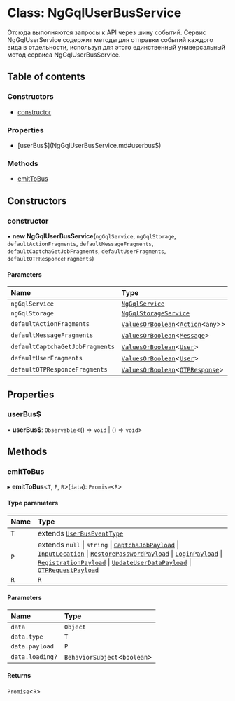 # Class: NgGqlUserBusService

Отсюда выполняются запросы к API через шину событий.
Сервис NgGqlUserService содержит методы для отправки событий каждого вида в отдельности,
используя для этого единственный универсальный метод сервиса NgGqlUserBusService.

## Table of contents

### Constructors

- [constructor](NgGqlUserBusService.md#constructor)

### Properties

- [userBus$](NgGqlUserBusService.md#userbus$)

### Methods

- [emitToBus](NgGqlUserBusService.md#emittobus)

## Constructors

### constructor

• **new NgGqlUserBusService**(`ngGqlService`, `ngGqlStorage`, `defaultActionFragments`, `defaultMessageFragments`, `defaultCaptchaGetJobFragments`, `defaultUserFragments`, `defaultOTPResponceFragments`)

#### Parameters

| Name | Type |
| :------ | :------ |
| `ngGqlService` | [`NgGqlService`](NgGqlService.md) |
| `ngGqlStorage` | [`NgGqlStorageService`](NgGqlStorageService.md) |
| `defaultActionFragments` | [`ValuesOrBoolean`](../README.md#valuesorboolean)<[`Action`](../interfaces/Action.md)<`any`\>\> |
| `defaultMessageFragments` | [`ValuesOrBoolean`](../README.md#valuesorboolean)<[`Message`](../interfaces/Message.md)\> |
| `defaultCaptchaGetJobFragments` | [`ValuesOrBoolean`](../README.md#valuesorboolean)<[`User`](../interfaces/User.md)\> |
| `defaultUserFragments` | [`ValuesOrBoolean`](../README.md#valuesorboolean)<[`User`](../interfaces/User.md)\> |
| `defaultOTPResponceFragments` | [`ValuesOrBoolean`](../README.md#valuesorboolean)<[`OTPResponse`](../interfaces/OTPResponse.md)\> |

## Properties

### userBus$

• **userBus$**: `Observable`<() => `void` \| () => `void`\>

## Methods

### emitToBus

▸ **emitToBus**<`T`, `P`, `R`\>(`data`): `Promise`<`R`\>

#### Type parameters

| Name | Type |
| :------ | :------ |
| `T` | extends [`UserBusEventType`](../README.md#userbuseventtype) |
| `P` | extends ``null`` \| `string` \| [`CaptchaJobPayload`](../interfaces/CaptchaJobPayload.md) \| [`InputLocation`](../interfaces/InputLocation.md) \| [`RestorePasswordPayload`](../interfaces/RestorePasswordPayload.md) \| [`LoginPayload`](../README.md#loginpayload) \| [`RegistrationPayload`](../README.md#registrationpayload) \| [`UpdateUserDataPayload`](../README.md#updateuserdatapayload) \| [`OTPRequestPayload`](../interfaces/OTPRequestPayload.md) |
| `R` | `R` |

#### Parameters

| Name | Type |
| :------ | :------ |
| `data` | `Object` |
| `data.type` | `T` |
| `data.payload` | `P` |
| `data.loading?` | `BehaviorSubject`<`boolean`\> |

#### Returns

`Promise`<`R`\>
